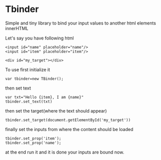 # Tbinder
Simple and tiny library to bind your input values to another html elements innerHTML

Let's say you have following html
```
<input id="name" placeholder="name"/>
<input id="item" placeholder="item"/>

<div id="my_target"></div>
```
To use first initialize it
```
var tbinder=new TBinder();
```
then set text
```
var txt="Hello {item}, I am {name}"
tbinder.set_text(txt)
```
then set the target(where the text should appear)
```
tbinder.set_target(document.getElementById('my_target'))
```
finally set the inputs from where the content should be loaded

```
tbinder.set_prop('item');
tbinder.set_prop('name');
```

at the end run it and it is done your inputs are bound now.
